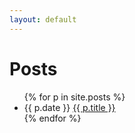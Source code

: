 ```yaml
---
layout: default
---
```


<h1>Posts</h1>
<ul>
{% for p in site.posts %}
    <li>{{ p.date }} <a href="{{ p.url }}">{{ p.title }}</a></li>
{% endfor %}
</ul>
